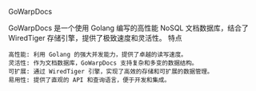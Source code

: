 GoWarpDocs

GoWarpDocs 是一个使用 Golang 编写的高性能 NoSQL 文档数据库，结合了 WiredTiger 存储引擎，提供了极致速度和灵活性。
    特点

    高性能: 利用 Golang 的强大并发能力，提供了卓越的读写速度。
    灵活性: 作为文档数据库，GoWarpDocs 支持复杂和多变的数据结构。
    可扩展: 通过 WiredTiger 引擎，实现了高效的存储和可扩展的数据管理。
    易用性: 提供了直观的 API 和查询语言，便于开发和集成。

